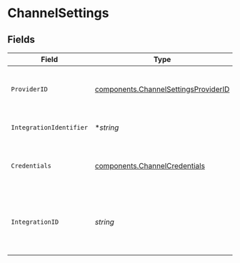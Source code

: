 # ChannelSettings


## Fields

| Field                                                                                        | Type                                                                                         | Required                                                                                     | Description                                                                                  |
| -------------------------------------------------------------------------------------------- | -------------------------------------------------------------------------------------------- | -------------------------------------------------------------------------------------------- | -------------------------------------------------------------------------------------------- |
| `ProviderID`                                                                                 | [components.ChannelSettingsProviderID](../../models/components/channelsettingsproviderid.md) | :heavy_check_mark:                                                                           | The provider identifier for the credentials                                                  |
| `IntegrationIdentifier`                                                                      | **string*                                                                                    | :heavy_minus_sign:                                                                           | The integration identifier                                                                   |
| `Credentials`                                                                                | [components.ChannelCredentials](../../models/components/channelcredentials.md)               | :heavy_check_mark:                                                                           | Credentials payload for the specified provider                                               |
| `IntegrationID`                                                                              | *string*                                                                                     | :heavy_check_mark:                                                                           | The unique identifier of the integration associated with this channel.                       |